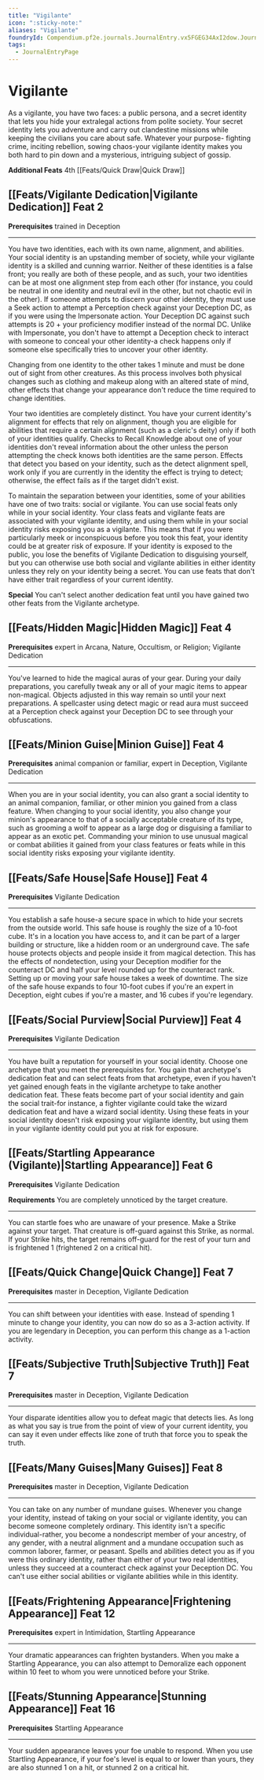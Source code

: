 ```yaml
---
title: "Vigilante"
icon: ":sticky-note:"
aliases: "Vigilante"
foundryId: Compendium.pf2e.journals.JournalEntry.vx5FGEG34AxI2dow.JournalEntryPage.rtAFOZOjWHC2zRNO
tags:
  - JournalEntryPage
---
```


# Vigilante
As a vigilante, you have two faces: a public persona, and a secret identity that lets you hide your extralegal actions from polite society. Your secret identity lets you adventure and carry out clandestine missions while keeping the civilians you care about safe. Whatever your purpose- fighting crime, inciting rebellion, sowing chaos-your vigilante identity makes you both hard to pin down and a mysterious, intriguing subject of gossip.

**Additional Feats** 4th [[Feats/Quick Draw|Quick Draw]]

## [[Feats/Vigilante Dedication|Vigilante Dedication]] Feat 2

**Prerequisites** trained in Deception

* * *

You have two identities, each with its own name, alignment, and abilities. Your social identity is an upstanding member of society, while your vigilante identity is a skilled and cunning warrior. Neither of these identities is a false front; you really are both of these people, and as such, your two identities can be at most one alignment step from each other (for instance, you could be neutral in one identity and neutral evil in the other, but not chaotic evil in the other). If someone attempts to discern your other identity, they must use a Seek action to attempt a Perception check against your Deception DC, as if you were using the Impersonate action. Your Deception DC against such attempts is 20 + your proficiency modifier instead of the normal DC. Unlike with Impersonate, you don't have to attempt a Deception check to interact with someone to conceal your other identity-a check happens only if someone else specifically tries to uncover your other identity.

Changing from one identity to the other takes 1 minute and must be done out of sight from other creatures. As this process involves both physical changes such as clothing and makeup along with an altered state of mind, other effects that change your appearance don't reduce the time required to change identities.

Your two identities are completely distinct. You have your current identity's alignment for effects that rely on alignment, though you are eligible for abilities that require a certain alignment (such as a cleric's deity) only if both of your identities qualify. Checks to Recall Knowledge about one of your identities don't reveal information about the other unless the person attempting the check knows both identities are the same person. Effects that detect you based on your identity, such as the detect alignment spell, work only if you are currently in the identity the effect is trying to detect; otherwise, the effect fails as if the target didn't exist.

To maintain the separation between your identities, some of your abilities have one of two traits: social or vigilante. You can use social feats only while in your social identity. Your class feats and vigilante feats are associated with your vigilante identity, and using them while in your social identity risks exposing you as a vigilante. This means that if you were particularly meek or inconspicuous before you took this feat, your identity could be at greater risk of exposure. If your identity is exposed to the public, you lose the benefits of Vigilante Dedication to disguising yourself, but you can otherwise use both social and vigilante abilities in either identity unless they rely on your identity being a secret. You can use feats that don't have either trait regardless of your current identity.

**Special** You can't select another dedication feat until you have gained two other feats from the Vigilante archetype.

## [[Feats/Hidden Magic|Hidden Magic]] Feat 4

**Prerequisites** expert in Arcana, Nature, Occultism, or Religion; Vigilante Dedication

* * *

You've learned to hide the magical auras of your gear. During your daily preparations, you carefully tweak any or all of your magic items to appear non-magical. Objects adjusted in this way remain so until your next preparations. A spellcaster using detect magic or read aura must succeed at a Perception check against your Deception DC to see through your obfuscations.

## [[Feats/Minion Guise|Minion Guise]] Feat 4

**Prerequisites** animal companion or familiar, expert in Deception, Vigilante Dedication

* * *

When you are in your social identity, you can also grant a social identity to an animal companion, familiar, or other minion you gained from a class feature. When changing to your social identity, you also change your minion's appearance to that of a socially acceptable creature of its type, such as grooming a wolf to appear as a large dog or disguising a familiar to appear as an exotic pet. Commanding your minion to use unusual magical or combat abilities it gained from your class features or feats while in this social identity risks exposing your vigilante identity.

## [[Feats/Safe House|Safe House]] Feat 4

**Prerequisites** Vigilante Dedication

* * *

You establish a safe house-a secure space in which to hide your secrets from the outside world. This safe house is roughly the size of a 10-foot cube. It's in a location you have access to, and it can be part of a larger building or structure, like a hidden room or an underground cave. The safe house protects objects and people inside it from magical detection. This has the effects of nondetection, using your Deception modifier for the counteract DC and half your level rounded up for the counteract rank. Setting up or moving your safe house takes a week of downtime. The size of the safe house expands to four 10-foot cubes if you're an expert in Deception, eight cubes if you're a master, and 16 cubes if you're legendary.

## [[Feats/Social Purview|Social Purview]] Feat 4

**Prerequisites** Vigilante Dedication

* * *

You have built a reputation for yourself in your social identity. Choose one archetype that you meet the prerequisites for. You gain that archetype's dedication feat and can select feats from that archetype, even if you haven't yet gained enough feats in the vigilante archetype to take another dedication feat. These feats become part of your social identity and gain the social trait-for instance, a fighter vigilante could take the wizard dedication feat and have a wizard social identity. Using these feats in your social identity doesn't risk exposing your vigilante identity, but using them in your vigilante identity could put you at risk for exposure.

## [[Feats/Startling Appearance (Vigilante)|Startling Appearance]] Feat 6

**Prerequisites** Vigilante Dedication

**Requirements** You are completely unnoticed by the target creature.

* * *

You can startle foes who are unaware of your presence. Make a Strike against your target. That creature is off-guard against this Strike, as normal. If your Strike hits, the target remains off-guard for the rest of your turn and is frightened 1 (frightened 2 on a critical hit).

## [[Feats/Quick Change|Quick Change]] Feat 7

**Prerequisites** master in Deception, Vigilante Dedication

* * *

You can shift between your identities with ease. Instead of spending 1 minute to change your identity, you can now do so as a 3-action activity. If you are legendary in Deception, you can perform this change as a 1-action activity.

## [[Feats/Subjective Truth|Subjective Truth]] Feat 7

**Prerequisites** master in Deception, Vigilante Dedication

* * *

Your disparate identities allow you to defeat magic that detects lies. As long as what you say is true from the point of view of your current identity, you can say it even under effects like zone of truth that force you to speak the truth.

## [[Feats/Many Guises|Many Guises]] Feat 8

**Prerequisites** master in Deception, Vigilante Dedication

* * *

You can take on any number of mundane guises. Whenever you change your identity, instead of taking on your social or vigilante identity, you can become someone completely ordinary. This identity isn't a specific individual-rather, you become a nondescript member of your ancestry, of any gender, with a neutral alignment and a mundane occupation such as common laborer, farmer, or peasant. Spells and abilities detect you as if you were this ordinary identity, rather than either of your two real identities, unless they succeed at a counteract check against your Deception DC. You can't use either social abilities or vigilante abilities while in this identity.

## [[Feats/Frightening Appearance|Frightening Appearance]] Feat 12

**Prerequisites** expert in Intimidation, Startling Appearance

* * *

Your dramatic appearances can frighten bystanders. When you make a Startling Appearance, you can also attempt to Demoralize each opponent within 10 feet to whom you were unnoticed before your Strike.

## [[Feats/Stunning Appearance|Stunning Appearance]] Feat 16

**Prerequisites** Startling Appearance

* * *

Your sudden appearance leaves your foe unable to respond. When you use Startling Appearance, if your foe's level is equal to or lower than yours, they are also stunned 1 on a hit, or stunned 2 on a critical hit.